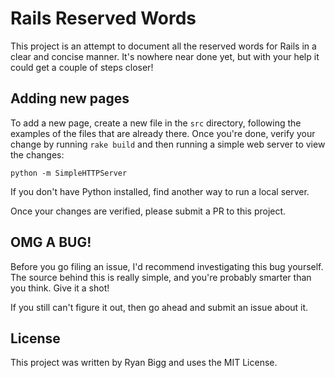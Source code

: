 # Rails Reserved Words

This project is an attempt to document all the reserved words for Rails in a clear and concise manner. It's nowhere near done yet, but with your help it could get a couple of steps closer!

## Adding new pages

To add a new page, create a new file in the `src` directory, following the examples of the files that are already there. Once you're done, verify your change by running `rake build` and then running a simple web server to view the changes:

    python -m SimpleHTTPServer 

If you don't have Python installed, find another way to run a local server.

Once your changes are verified, please submit a PR to this project.

## OMG A BUG!

Before you go filing an issue, I'd recommend investigating this bug yourself. The source behind this is really simple, and you're probably smarter than you think. Give it a shot!

If you still can't figure it out, then go ahead and submit an issue about it.

## License

This project was written by Ryan Bigg and uses the MIT License.